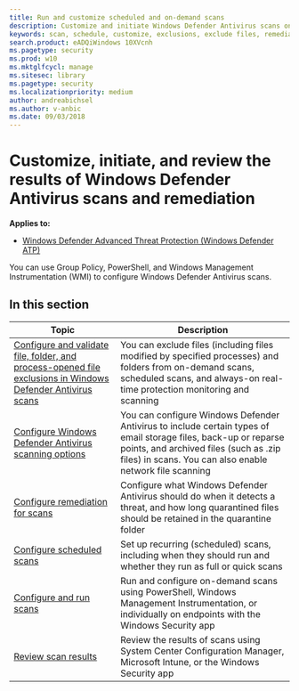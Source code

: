 ```yaml
---
title: Run and customize scheduled and on-demand scans
description: Customize and initiate Windows Defender Antivirus scans on endpoints across your network.
keywords: scan, schedule, customize, exclusions, exclude files, remediation, scan results, quarantine, remove threat, quick scan, full scan, Windows Defender Antivirus
search.product: eADQiWindows 10XVcnh
ms.pagetype: security
ms.prod: w10
ms.mktglfcycl: manage
ms.sitesec: library
ms.pagetype: security
ms.localizationpriority: medium
author: andreabichsel
ms.author: v-anbic
ms.date: 09/03/2018
---
```


# Customize, initiate, and review the results of Windows Defender Antivirus scans and remediation

**Applies to:**

- [Windows Defender Advanced Threat Protection (Windows Defender ATP)](https://wincom.blob.core.windows.net/documents/Windows10_Commercial_Comparison.pdf)

You can use Group Policy, PowerShell, and Windows Management Instrumentation (WMI) to configure Windows Defender Antivirus scans.

## In this section

Topic | Description
---|---
[Configure and validate file, folder, and process-opened file exclusions in Windows Defender Antivirus scans](configure-exclusions-windows-defender-antivirus.md) | You can exclude files (including files modified by specified processes) and folders from on-demand scans, scheduled scans, and always-on real-time protection monitoring and scanning
[Configure Windows Defender Antivirus scanning options](configure-advanced-scan-types-windows-defender-antivirus.md) | You can configure Windows Defender Antivirus to include certain types of email storage files, back-up or reparse points, and archived files (such as .zip files) in scans. You can also enable network file scanning
[Configure remediation for scans](configure-remediation-windows-defender-antivirus.md) | Configure what Windows Defender Antivirus should do when it detects a threat, and how long quarantined files should be retained in the quarantine folder
[Configure scheduled scans](scheduled-catch-up-scans-windows-defender-antivirus.md) | Set up recurring (scheduled) scans, including when they should run and whether they run as full or quick scans
[Configure and run scans](run-scan-windows-defender-antivirus.md) | Run and configure on-demand scans using PowerShell, Windows Management Instrumentation, or individually on endpoints with the Windows Security app
[Review scan results](review-scan-results-windows-defender-antivirus.md) | Review the results of scans using  System Center Configuration Manager, Microsoft Intune, or the Windows Security app
